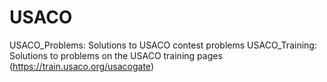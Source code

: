 # USACO
USACO_Problems: Solutions to USACO contest problems
USACO_Training: Solutions to problems on the USACO training pages (https://train.usaco.org/usacogate)
